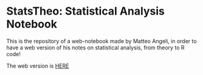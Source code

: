 # StatsTheo: Statistical Analysis Notebook

This is the repository of a web-notebook made by Matteo Angeli, in order to have a web version of his notes on statistical analysis, from theory to R code!

The web version is [HERE](https://biotheo.github.io/StatsTheo/)